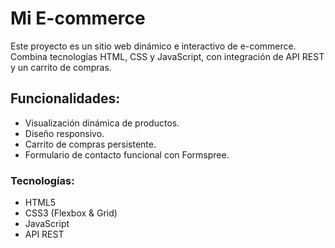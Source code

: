 # Mi E-commerce

Este proyecto es un sitio web dinámico e interactivo de e-commerce. Combina tecnologías HTML, CSS y JavaScript, con integración de API REST y un carrito de compras.

## Funcionalidades:
- Visualización dinámica de productos.
- Diseño responsivo.
- Carrito de compras persistente.
- Formulario de contacto funcional con Formspree.

### Tecnologías:
- HTML5
- CSS3 (Flexbox & Grid)
- JavaScript
- API REST
